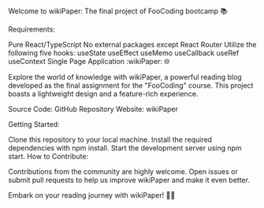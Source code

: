 Welcome to wikiPaper: The final project of FooCoding bootcamp 📚

Requirements:

Pure React/TypeScript
No external packages except React Router
Utilize the following five hooks:
useState
useEffect
useMemo
useCallback
useRef
useContext
Single Page Application
:wikiPaper: 🌐

Explore the world of knowledge with wikiPaper, a powerful reading blog developed as the final assignment for the "FooCoding" course. This project boasts a lightweight design and a feature-rich experience.

Source Code: GitHub Repository
Website: wikiPaper

Getting Started:

Clone this repository to your local machine.
Install the required dependencies with npm install.
Start the development server using npm start.
How to Contribute:

Contributions from the community are highly welcome. Open issues or submit pull requests to help us improve wikiPaper and make it even better.

Embark on your reading journey with wikiPaper! 📖🌐
